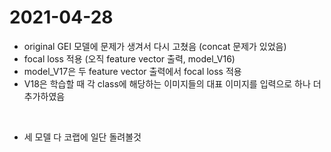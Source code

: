 # 2021-04-28
* original GEI 모델에 문제가 생겨서 다시 고쳤음 (concat 문제가 있었음)
* focal loss 적용 (오직 feature vector 출력, model_V16)
* model_V17은 두 feature vector 출력에서 focal loss 적용
* V18은 학습할 때 각 class에 해당하는 이미지들의 대표 이미지를 입력으로 하나 더 추가하였음
<br/>

* 세 모델 다 코랩에 일단 돌려볼것
